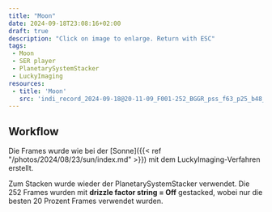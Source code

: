 ```yaml
---
title: "Moon"
date: 2024-09-18T23:08:16+02:00
draft: true
description: "Click on image to enlarge. Return with ESC" 
tags:
 - Moon
 - SER player
 - PlanetarySystemStacker
 - LuckyImaging
resources:
 - title: 'Moon'
   src: 'indi_record_2024-09-18@20-11-09_F001-252_BGGR_pss_f63_p25_b48_ap153_gpp_v3.png'
---
```


## Workflow

Die Frames wurde wie bei der [Sonne]({{< ref "/photos/2024/08/23/sun/index.md" >}}) mit dem LuckyImaging-Verfahren erstellt.

Zum Stacken wurde wieder der PlanetarySystemStacker verwendet.
Die 252 Frames wurden mit __drizzle factor string = Off__ gestacked, wobei nur die besten 20 Prozent Frames verwendet wurden.
